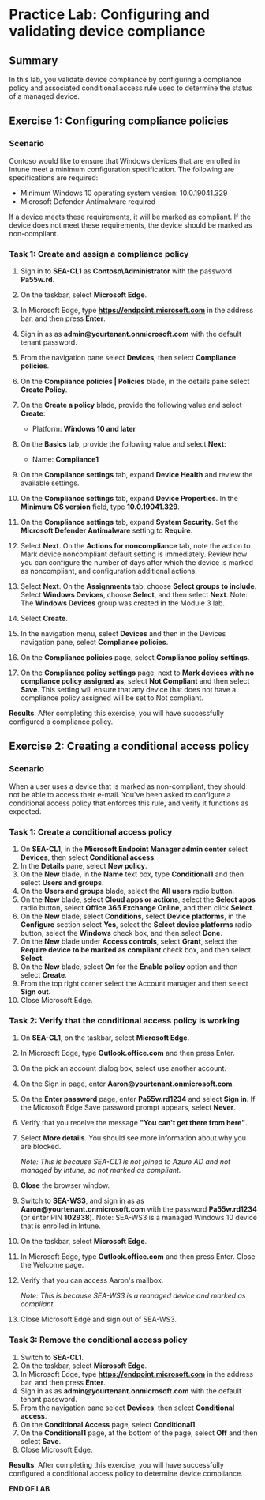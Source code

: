 # Practice Lab: Configuring and validating device compliance

## Summary

In this lab, you validate device compliance by configuring a compliance policy and associated conditional access rule used to determine the status of a managed device. 

## Exercise 1: Configuring compliance policies 

### Scenario

Contoso would like to ensure that Windows devices that are enrolled in Intune meet a minimum configuration specification.  The following are specifications are required:

- Minimum Windows 10 operating system version: 10.0.19041.329
- Microsoft Defender Antimalware required

If a device meets these requirements, it will be marked as compliant. If the device does not meet these requirements, the device should be marked as non-compliant.

### Task 1: Create and assign a compliance policy

1.  Sign in to **SEA-CL1** as **Contoso\\Administrator** with the password **Pa55w.rd**. 
2.  On the taskbar, select **Microsoft Edge**.
3.  In Microsoft Edge, type **https://endpoint.microsoft.com** in the  address bar, and then press **Enter**. 
4.  Sign in as as **admin\@yourtenant.onmicrosoft.com** with the default tenant password.
5.  From the navigation pane select **Devices**, then select **Compliance policies**.
6.  On the **Compliance policies | Policies** blade, in the details pane select **Create Policy**.
7.  On the **Create a policy** blade, provide the following value and select **Create**:

    -  Platform: **Windows 10 and later**
8.  On the **Basics** tab, provide the following value and select **Next**:

    -  Name: **Compliance1**
9.  On the **Compliance settings** tab, expand **Device Health** and review the available settings.
10.  On the **Compliance settings** tab, expand **Device Properties**. In the **Minimum OS version**
     field, type **10.0.19041.329**.
11.  On the **Compliance settings** tab, expand **System Security**. Set the **Microsoft Defender Antimalware** setting to **Require**. 
12.  Select **Next**. On the **Actions for noncompliance** tab, note the action to Mark device noncompliant default setting is immediately. Review how you can configure the number of days after which the device is marked as noncompliant, and configuration additional actions. 
13.  Select **Next**. On the **Assignments** tab, choose **Select groups to include**.  Select **Windows Devices**, choose **Select**, and then select **Next**. Note: The **Windows Devices** group was created in the Module 3 lab. 
14.  Select **Create**.
15.  In the navigation menu, select **Devices** and then in the Devices navigation pane, select **Compliance policies**.
16.  On the **Compliance policies** page, select **Compliance policy settings**.
17.  On the **Compliance policy settings** page, next to **Mark devices with no compliance policy assigned as**, select **Not Compliant** and then select **Save**. This setting will ensure that any device that does not have a compliance policy assigned will be set to Not compliant.

**Results**: After completing this exercise, you will have successfully configured a compliance policy.


## Exercise 2: Creating a conditional access policy

### Scenario 

When a user uses a device that is marked as non-compliant, they should not be able to access their e-mail. You've been asked to configure a conditional access policy that enforces this rule, and verify it functions as expected.

### Task 1: Create a conditional access policy

1.  On **SEA-CL1**, in the **Microsoft Endpoint Manager admin center** select **Devices**, then select **Conditional access**.
2.  In the **Details** pane, select **New policy**.
3.  On the **New** blade, in the **Name** text box, type **Conditional1** and then select **Users and groups**.
4.  On the **Users and groups** blade, select the **All users** radio button.
5.  On the **New** blade, select **Cloud apps or actions**, select the **Select apps** radio button, select **Office 365 Exchange Online**, and then click **Select**.
6.  On the **New** blade, select **Conditions**, select **Device platforms**, in the **Configure** section select **Yes**, select the **Select device platforms** radio button, select the **Windows** check box, and then select
    **Done**.
7.  On the **New** blade under **Access controls**, select **Grant**, select the **Require device to be marked as compliant** check box, and then select **Select**.
8.  On the **New** blade, select **On** for the **Enable policy** option and then select **Create**.
9.  From the top right corner select the Account manager and then select **Sign out**.
10.  Close Microsoft Edge.

### Task 2: Verify that the conditional access policy is working

1. On **SEA-CL1**, on the taskbar, select **Microsoft Edge**.

2. In Microsoft Edge, type **Outlook.office.com** and then press Enter.

3. On the pick an account dialog box, select use another account.

4. On the Sign in page, enter **Aaron\@yourtenant.onmicrosoft.com**.

5. On the **Enter password** page, enter **Pa55w.rd1234** and select **Sign in**. If the Microsoft Edge Save password prompt appears, select **Never**.

6. Verify that you receive the message **"You can't get there from here"**.

7. Select **More details**. You should see more information about why you are blocked. 

   _Note: This is because SEA-CL1 is not joined to Azure AD and not managed by Intune, so not marked as compliant._

8. **Close** the browser window.

9. Switch to **SEA-WS3**, and sign in as as **Aaron\@yourtenant.onmicrosoft.com** with the password **Pa55w.rd1234** (or enter PIN **102938**). Note: SEA-WS3 is a managed Windows 10 device that is enrolled in Intune.

10. On the taskbar, select **Microsoft Edge**.

11. In Microsoft Edge, type **Outlook.office.com** and then press Enter. Close the Welcome page.

12. Verify that you can access Aaron's mailbox. 

    _Note: This is because SEA-WS3 is a managed device and marked as compliant._

13.  Close Microsoft Edge and sign out of SEA-WS3.

### Task 3: Remove the conditional access policy

1.  Switch to **SEA-CL1**.
2.  On the taskbar, select **Microsoft Edge**.
3.  In Microsoft Edge, type **https://endpoint.microsoft.com** in the  address bar, and then 
    press **Enter**. 
4.  Sign in as as **admin\@yourtenant.onmicrosoft.com** with the default tenant password.
5.  From the navigation pane select **Devices**, then select **Conditional access**.
6.  On the **Conditional Access** page, select **Conditional1**.
7.  On the **Conditional1** page, at the bottom of the page, select **Off** and then select **Save**.
8.  Close Microsoft Edge.

**Results**: After completing this exercise, you will have successfully configured a conditional access policy to determine device compliance.

**END OF LAB**
